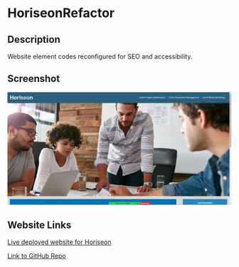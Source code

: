 # HoriseonRefactor

## Description
Website element codes reconfigured for SEO and accessibility.

## Screenshot
![Screenshot](./assets/images/Screenshot.png)


## Website Links
[Live deployed website for Horiseon](https://safwaan41.github.io/HoriseonRefactor/)

[Link to GitHub Repo](https://github.com/safwaan41/HoriseonRefactor)